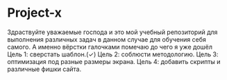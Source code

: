 # Project-x
Здраствуйте уважаемые господа и это мой учебный репозиторий для выполнения различных задач в данном случае для обучения себя самого. А именно вёрстки галочками помечаю до чего я уже дошёл 
Цель 1: сверстать шаблон.(✓)
Цель 2: соблюсти методологию.
Цель 3: оптимизация под разные размеры экрана.
Цель 4: добавить скрипты и различные фишки сайта.

